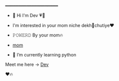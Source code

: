 
━━━━━━━━━━━━━━━━━━━━

- 👋 Hi I'm Dev 💗👀

- I'm interested in your mom niche dekh📍chutiye❤️

- 𝙿𝙾𝚆𝙴𝚁𝙳 By your mom🔥



- [mom](https://t.me/TheFriendsChatting)

- 🌱 I’m currently learning python

Meet me here -> [Dev](https://t.me/btw_devx)

❤️🔥


<!---
itsdevxd/itsdevxd is a ✨ special ✨ repository because its `README.md` (this file) appears on your GitHub profile.
You can click the Preview link to take a look at your changes.
--->
